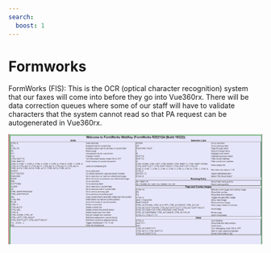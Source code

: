 ```yaml
---
search:
  boost: 1
---
```


# Formworks

FormWorks (FIS): This is the OCR (optical character recognition) system that our faxes will come into before they go into Vue360rx. There will be data correction queues where some of our staff will have to validate characters that the system cannot read so that PA request can be autogenerated in Vue360rx.

![Alt text](FormWorks%20WebKey.png)
